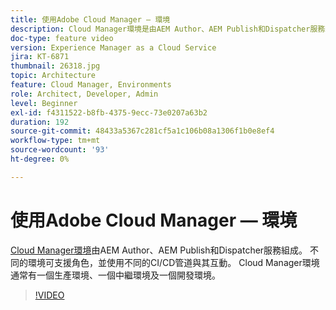```yaml
---
title: 使用Adobe Cloud Manager — 環境
description: Cloud Manager環境是由AEM Author、AEM Publish和Dispatcher服務組成。 不同的環境可支援角色，並使用不同的CI/CD管道與其互動。 Cloud Manager環境通常有一個生產環境、一個中繼環境及一個開發環境。
doc-type: feature video
version: Experience Manager as a Cloud Service
jira: KT-6871
thumbnail: 26318.jpg
topic: Architecture
feature: Cloud Manager, Environments
role: Architect, Developer, Admin
level: Beginner
exl-id: f4311522-b8fb-4375-9ecc-73e0207a63b2
duration: 192
source-git-commit: 48433a5367c281cf5a1c106b08a1306f1b0e8ef4
workflow-type: tm+mt
source-wordcount: '93'
ht-degree: 0%

---
```


# 使用Adobe Cloud Manager — 環境

[Cloud Manager環境](https://experienceleague.adobe.com/docs/experience-manager-cloud-manager/using/how-to-use/manage-your-environment.html?lang=zh-Hant)由AEM Author、AEM Publish和Dispatcher服務組成。 不同的環境可支援角色，並使用不同的CI/CD管道與其互動。 Cloud Manager環境通常有一個生產環境、一個中繼環境及一個開發環境。

>[!VIDEO](https://video.tv.adobe.com/v/26318?quality=12&learn=on)

